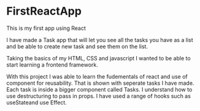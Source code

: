 # FirstReactApp
This is my first app using React 


I have made a Task app that will let you see all the tasks you have as a list and be able to create new task and see them on the list.

Taking the basics of my HTML, CSS and javascript I wanted to be able to start learning a frontend framework.

With this project I was able to learn the fudementals of react and use of component for reusability. That is shown with seperate tasks I have made. Each task is inside a bigger component called Tasks. 
I understand how to use destructuring to pass in props.
I have used a range of hooks such as useStateand use Effect.
